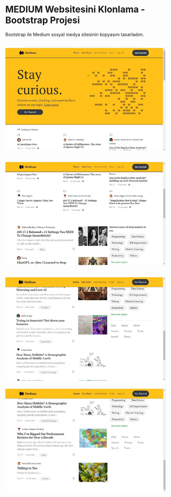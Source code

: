 # MEDIUM Websitesini Klonlama - Bootstrap Projesi
 Bootstrap ile Medium sosyal medya sitesinin kopyasını tasarladım.

![](https://github.com/ulkuhos/medium-clone-project-bootstrap/blob/main/img/medium-project1.JPG)
---
![](https://github.com/ulkuhos/medium-clone-project-bootstrap/blob/main/img/medium-project2.JPG)
---
![](https://github.com/ulkuhos/medium-clone-project-bootstrap/blob/main/img/medium-project3.JPG)
---
![](https://github.com/ulkuhos/medium-clone-project-bootstrap/blob/main/img/medium-project4.JPG)
